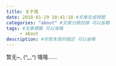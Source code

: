 ```yaml
---
title: 关于我
date: 2018-01-29 10:41:18 #文章生成時間
categories: "about" #文章分類目錄 可以省略
tags: #文章標籤 可以省略
     - about
description: #你對本頁的描述 可以省略
---
```


暂无~, (*^__^*) 嘻嘻……
